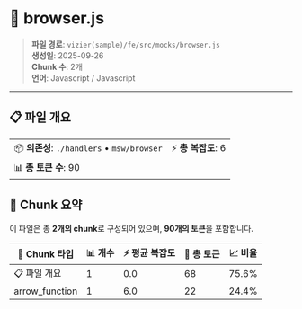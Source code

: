 # 📄 browser.js

> **파일 경로**: `vizier(sample)/fe/src/mocks/browser.js`  
> **생성일**: 2025-09-26  
> **Chunk 수**: 2개  
> **언어**: Javascript / Javascript
---


## 📋 파일 개요

| | |
|--|--|
| 📦 **의존성**: `./handlers` • `msw/browser` | ⚡ **총 복잡도**: 6 |
| 📊 **총 토큰 수**: 90 |  |






## 🧩 Chunk 요약

이 파일은 총 **2개의 chunk**로 구성되어 있으며, **90개의 토큰**을 포함합니다.

| 🧩 Chunk 타입 | 📊 개수 | ⚡ 평균 복잡도 | 📝 총 토큰 | 📈 비율 |
|---------------|--------|-------------|----------|--------|
| 📋 파일 개요 | 1 | 0.0 | 68 | 75.6% |
| arrow_function | 1 | 6.0 | 22 | 24.4% |

